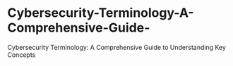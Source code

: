 # Cybersecurity-Terminology-A-Comprehensive-Guide-
Cybersecurity Terminology: A Comprehensive Guide to Understanding Key Concepts
